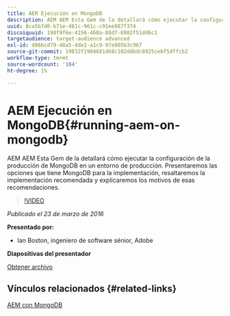```yaml
---
title: AEM Ejecución en MongoDB
description: AEM AEM Esta Gem de la detallará cómo ejecutar la configuración de la producción de MongoDB en un entorno de producción. Presentaremos las opciones que tiene MongoDB para la implementación, resaltaremos la implementación recomendada y explicaremos los motivos de esas recomendaciones.
uuid: 8ca5b7d0-b71e-481c-961c-c91ee987f374
discoiquuid: 198f9f6e-4156-468a-88d7-6902f51dd6c1
targetaudience: target-audience advanced
exl-id: d86bcd79-48a5-4de2-a1c9-97e005b3c967
source-git-commit: 19832f1904681d68c102ddbdc8925cebf5dffcb2
workflow-type: tm+mt
source-wordcount: '104'
ht-degree: 1%

---
```


# AEM Ejecución en MongoDB{#running-aem-on-mongodb}

AEM AEM Esta Gem de la detallará cómo ejecutar la configuración de la producción de MongoDB en un entorno de producción. Presentaremos las opciones que tiene MongoDB para la implementación, resaltaremos la implementación recomendada y explicaremos los motivos de esas recomendaciones.

>[!VIDEO](https://video.tv.adobe.com/v/19304/?quality=9)

*Publicado el 23 de marzo de 2016*

**Presentado por:**

* Ian Boston, ingeniero de software sénior, Adobe

**Diapositivas del presentador**

[Obtener archivo](assets/aem-gems-032316-onmongodb.pdf)

## Vínculos relacionados {#related-links}

[AEM con MongoDB](https://docs.adobe.com/content/docs/en/aem/6-1/deploy/platform/aem-with-mongodb.html)

<!--
[Get back to the Overview](https://helpx.adobe.com/experience-manager/kt/eseminars/gems/aem-index.html)
-->
